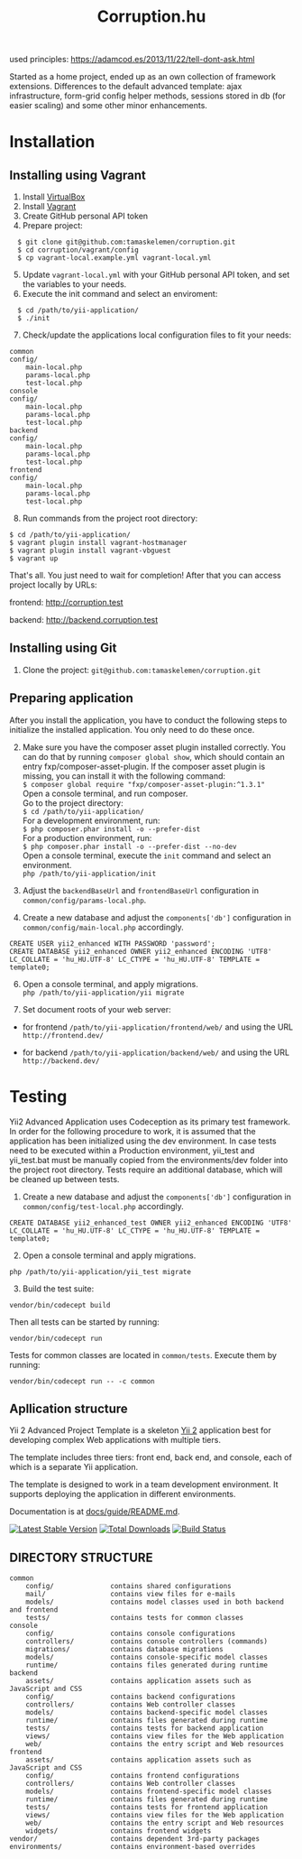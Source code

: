 <p align="center">
        <h1 align="center">Corruption.hu</h1>
    <br>
</p>

used principles:
https://adamcod.es/2013/11/22/tell-dont-ask.html

Started as a home project, ended up as an own collection of framework extensions. Differences to the default advanced template: ajax infrastructure, form-grid config helper methods, sessions stored in db (for easier scaling) and some other minor enhancements.

# Installation

## Installing using Vagrant

1. Install [VirtualBox](https://www.virtualbox.org/wiki/Downloads)
2. Install [Vagrant](https://www.vagrantup.com/downloads.html)
3. Create GitHub personal API token
4. Prepare project:
  ```
    $ git clone git@github.com:tamaskelemen/corruption.git
    $ cd corruption/vagrant/config
    $ cp vagrant-local.example.yml vagrant-local.yml
  ```
 5. Update `vagrant-local.yml` with your GitHub personal API token, and set the variables to your needs.
 6. Execute the init command and select an enviroment:
   ```
     $ cd /path/to/yii-application/
     $ ./init
   ```
 7. Check/update the applications local configuration files to fit your needs:
   ```
   common
   config/
       main-local.php
       params-local.php
       test-local.php
console
   config/
       main-local.php
       params-local.php
       test-local.php
backend
   config/
       main-local.php
       params-local.php
       test-local.php
frontend
   config/
       main-local.php
       params-local.php
       test-local.php
  ```
8. Run commands from the project root directory:
 ```
 $ cd /path/to/yii-application/
 $ vagrant plugin install vagrant-hostmanager
 $ vagrant plugin install vagrant-vbguest
 $ vagrant up
 ```
That's all. You just need to wait for completion! After that you can access project locally by URLs:

frontend: http://corruption.test

backend: http://backend.corruption.test

## Installing using Git

1. Clone the project:
`git@github.com:tamaskelemen/corruption.git`

## Preparing application 
After you install the application, you have to conduct the following steps to initialize the installed application.
You only need to do these once.  

2.  Make sure you have the composer asset plugin installed correctly. You can do that by running
   `composer global show`, which should contain an entry fxp/composer-asset-plugin.
    If the composer asset plugin is missing, you can install it with the following command:  
        ```$ composer global require "fxp/composer-asset-plugin:^1.3.1"```  
        Open a console terminal, and run composer.  
    Go to the project directory:   
        `$ cd /path/to/yii-application/`  
    For a development environment, run:  
        ```$ php composer.phar install -o --prefer-dist```      
    For a production environment, run:  
        ```$ php composer.phar install -o --prefer-dist --no-dev```  
    Open a console terminal, execute the `init` command and select an environment.  
      ```php /path/to/yii-application/init```

4. Adjust the `backendBaseUrl` and `frontendBaseUrl` configuration in `common/config/params-local.php`.

5. Create a new database and adjust the `components['db']` configuration in `common/config/main-local.php` accordingly.
  ```
  CREATE USER yii2_enhanced WITH PASSWORD 'password';
CREATE DATABASE yii2_enhanced OWNER yii2_enhanced ENCODING 'UTF8' LC_COLLATE = 'hu_HU.UTF-8' LC_CTYPE = 'hu_HU.UTF-8' TEMPLATE = template0;
  ```

6. Open a console terminal, and apply migrations.  
    ```php /path/to/yii-application/yii migrate```
    
7. Set document roots of your web server:

* for frontend `/path/to/yii-application/frontend/web/` and using the URL `http://frontend.dev/`

* for backend `/path/to/yii-application/backend/web/` and using the URL `http://backend.dev/`


# Testing
Yii2 Advanced Application uses Codeception as its primary test framework. In order for the following procedure to work, it is assumed that the application has been initialized using the dev environment. In case tests need to be executed within a Production environment, yii_test and yii_test.bat must be manually copied from the environments/dev folder into the project root directory. Tests require an additional database, which will be cleaned up between tests.

1. Create a new database and adjust the `components['db']` configuration in `common/config/test-local.php` accordingly.

```
CREATE DATABASE yii2_enhanced_test OWNER yii2_enhanced ENCODING 'UTF8' LC_COLLATE = 'hu_HU.UTF-8' LC_CTYPE = 'hu_HU.UTF-8' TEMPLATE = template0;
```
2. Open a console terminal and apply migrations.
 ```
 php /path/to/yii-application/yii_test migrate
  ```
3. Build the test suite:
  ```
  vendor/bin/codecept build
  ```
Then all tests can be started by running:
```
vendor/bin/codecept run
```
Tests for common classes are located in `common/tests`. Execute them by running:
```
vendor/bin/codecept run -- -c common
```
  
  
## Apllication structure

Yii 2 Advanced Project Template is a skeleton [Yii 2](http://www.yiiframework.com/) application best for
developing complex Web applications with multiple tiers.

The template includes three tiers: front end, back end, and console, each of which
is a separate Yii application.

The template is designed to work in a team development environment. It supports
deploying the application in different environments.

Documentation is at [docs/guide/README.md](docs/guide/README.md).

[![Latest Stable Version](https://img.shields.io/packagist/v/yiisoft/yii2-app-advanced.svg)](https://packagist.org/packages/yiisoft/yii2-app-advanced)
[![Total Downloads](https://img.shields.io/packagist/dt/yiisoft/yii2-app-advanced.svg)](https://packagist.org/packages/yiisoft/yii2-app-advanced)
[![Build Status](https://travis-ci.org/yiisoft/yii2-app-advanced.svg?branch=master)](https://travis-ci.org/yiisoft/yii2-app-advanced)

DIRECTORY STRUCTURE
-------------------

```
common
    config/              contains shared configurations
    mail/                contains view files for e-mails
    models/              contains model classes used in both backend and frontend
    tests/               contains tests for common classes    
console
    config/              contains console configurations
    controllers/         contains console controllers (commands)
    migrations/          contains database migrations
    models/              contains console-specific model classes
    runtime/             contains files generated during runtime
backend
    assets/              contains application assets such as JavaScript and CSS
    config/              contains backend configurations
    controllers/         contains Web controller classes
    models/              contains backend-specific model classes
    runtime/             contains files generated during runtime
    tests/               contains tests for backend application    
    views/               contains view files for the Web application
    web/                 contains the entry script and Web resources
frontend
    assets/              contains application assets such as JavaScript and CSS
    config/              contains frontend configurations
    controllers/         contains Web controller classes
    models/              contains frontend-specific model classes
    runtime/             contains files generated during runtime
    tests/               contains tests for frontend application
    views/               contains view files for the Web application
    web/                 contains the entry script and Web resources
    widgets/             contains frontend widgets
vendor/                  contains dependent 3rd-party packages
environments/            contains environment-based overrides
```
